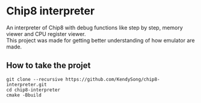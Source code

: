 # Chip8 interpreter
An interpreter of Chip8 with debug functions like step by step, memory viewer and CPU register viewer.  </br> This project was made for getting better understanding of how emulator are made.

## How to take the projet
```git
git clone --recursive https://github.com/KendySong/chip8-interpreter.git
cd chip8-interpreter
cmake -Bbuild
```